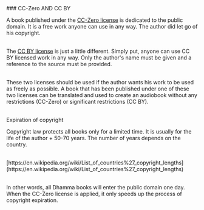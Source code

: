 <div id="cc-zero-and-cc-by" markdown="1">
### CC-Zero AND CC BY
</div>

A book published under the [CC-Zero license](https://creativecommons.org/publicdomain/zero/1.0/) is dedicated to the public domain. It is a free work anyone can use in any way. The author did let go of his copyright. <br><br>

The [CC BY license](https://creativecommons.org/publicdomain/by/4.0/) is just a little different. Simply put, anyone can use CC BY licensed work in any way. Only the author's name must be given and a reference to the source must be provided. <br><br>

These two licenses should be used if the author wants his work to be used as freely as possible. A book that has been published under one of these two licenses can be translated and used to create an audiobook without any restrictions (CC-Zero) or significant restrictions (CC BY).<br><br>

<div class="underline"> Expiration of copyright </div>

Copyright law protects all books only for a limited time. It is usually for the life of the author + 50-70 years. The number of years depends on the country.<br><br>

<div class="do-not-break-out" markdown="1">
[https://en.wikipedia.org/wiki/List_of_countries%27_copyright_lengths](https://en.wikipedia.org/wiki/List_of_countries%27_copyright_lengths)
</div>
<br>

In other words, all Dhamma books will enter the public domain one day. When the CC-Zero license is applied, it only speeds up the process of copyright expiration.<br><br>
